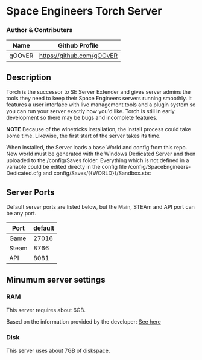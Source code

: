 # Space Engineers Torch Server

### Author & Contributers
| Name        | Github Profile  |
| ------------- |-------------|
|   gOOvER   | https://github.com/gOOvER |


## Description
Torch is the successor to SE Server Extender and gives server admins the tools they need to keep their Space Engineers servers running smoothly. It features a user interface with live management tools and a plugin system so you can run your server exactly how you'd like. Torch is still in early development so there may be bugs and incomplete features.

**NOTE**
Because of the winetricks installation, the install process could take some time. Likewise, the first start of the server takes its time.

When installed, the Server loads a base World and config from this repo. New world must be generated with the Windows Dedicated Server and then uploaded to the /config/Saves folder.
Everything which is not defined in a variable could be edited directy in the config file /config/SpaceEngineers-Dedicated.cfg and config/Saves/{{WORLD}}/Sandbox.sbc

## Server Ports

Default server ports are listed below, but the Main, STEAm and API port can be any port. 

| Port  | default |
|-------|---------|
| Game  | 27016   |
| Steam | 8766    |
| API   | 8081    |

## Minumum server settings

### RAM

This server requires about 6GB.

Based on the information provided by the developer: [See here](https://www.spaceengineersgame.com/dedicated-servers/)

### Disk

This server uses about 7GB of diskspace.
